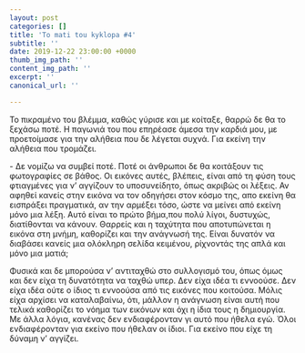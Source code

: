 ```yaml
---
layout: post
categories: []
title: 'To mati tou kyklopa #4'
subtitle: ''
date: 2019-12-22 23:00:00 +0000
thumb_img_path: ''
content_img_path: ''
excerpt: ''
canonical_url: ''

---
```


Το πικραμένο του βλέμμα, καθώς γύρισε και με κοίταξε, θαρρώ δε θα το ξεχάσω ποτέ. Η παγωνιά του που επηρέασε άμεσα την καρδιά μου, με προετοίμασε για την αλήθεια που δε λέγεται συχνά. Για εκείνη την αλήθεια που τρομάζει.

\- Δε νομίζω να συμβεί ποτέ. Ποτέ οι άνθρωποι δε θα κοιτάξουν τις φωτογραφίες σε βάθος. Οι εικόνες αυτές, βλέπεις, είναι από τη φύση τους φτιαγμένες για ν’ αγγίζουν το υποσυνείδητο, όπως ακριβώς οι λέξεις. Αν αφηθεί κανείς στην εικόνα να τον οδηγήσει στον κόσμο της, απο εκείνη θα εισπράξει πραγματικά, αν την αρμέξει τόσο, ώστε να μείνει από εκείνη μόνο μια λέξη. Αυτό είναι το πρώτο βήμα,που πολύ λίγοι, δυστυχώς, διατίθονται να κάνουν. Θαρρείς και η ταχύτητα που αποτυπώνεται η εικόνα στη μνήμη, καθορίζει και την ανάγνωσή της. Είναι δυνατόν να διαβάσει κανείς μια ολόκληρη σελίδα κειμένου, ρίχνοντάς της απλά και μόνο μια ματιά;

Φυσικά και δε μπορούσα ν’ αντιταχθώ στο συλλογισμό του, όπως όμως και δεν είχα τη δυνατότητα να ταχθώ υπερ. Δεν είχα ιδέα τι εννοούσε. Δεν είχα ιδέα ούτε ο ίδιος τι εννοούσα από τις εικόνες που κοιτούσα. Μόλις είχα αρχίσει να καταλαβαίνω, ότι, μάλλον η ανάγνωση είναι αυτή που τελικά καθορίζει το νόημα των εικόνων και όχι η ίδια τους η δημιουργία. Με άλλα λόγια, κανένας δεν ενδιαφέρονταν γι αυτό που ήθελα εγώ. Όλοι ενδιαφέρονταν για εκείνο που ήθελαν οι ίδιοι. Για εκείνο που είχε τη δύναμη ν’ αγγίζει.